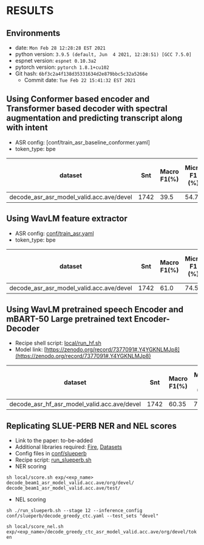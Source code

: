 <!-- Generated by ./scripts/utils/show_asr_result.sh -->
# RESULTS

## Environments
- date: `Mon Feb 28 12:28:28 EST 2021`
- python version: `3.9.5 (default, Jun  4 2021, 12:28:51) [GCC 7.5.0]`
- espnet version: `espnet 0.10.3a2`
- pytorch version: `pytorch 1.8.1+cu102`
- Git hash: `6bf3c2a4f138d35331634d2e879bbc5c32a5266e`
  - Commit date: `Tue Feb 22 15:41:32 EST 2021`


## Using Conformer based encoder and Transformer based decoder with spectral augmentation and predicting transcript along with intent
- ASR config: [conf/train_asr_baseline_conformer.yaml]
- token_type: bpe

|dataset|Snt|Macro F1(%)|Micro F1 (%)|Macro Label F1(%)|Micro Label F1 (%)| WER|
|---|---|---|---|---|---|---|
|decode_asr_asr_model_valid.acc.ave/devel|1742|39.5|54.7|54.2|67.6|34.2|

## Using WavLM feature extractor
- ASR config: [conf/train_asr.yaml](conf/tuning_wavlm/train_asr_conformer_lr2e-3_warmup5k_wavlm_conv2d2.yaml)
- token_type: bpe

|dataset|Snt|Macro F1(%)|Micro F1 (%)|Macro Label F1(%)|Micro Label F1 (%)| WER|
|---|---|---|---|---|---|---|
|decode_asr_asr_model_valid.acc.ave/devel|1742|61.0|74.5|81.6|88.0|9.3|

## Using WavLM pretrained speech Encoder and mBART-50 Large pretrained text Encoder-Decoder

- Recipe shell script: [local/run_hf.sh](local/run_hf.sh)
- Model link: [https://zenodo.org/record/7377091#.Y4YGKNLMJp8](https://zenodo.org/record/7377091#.Y4YGKNLMJp8)

|dataset|Snt|Macro F1(%)|Micro F1 (%)|Macro Label F1(%)|Micro Label F1 (%)| WER|
|---|---|---|---|---|---|---|
|decode_asr_hf_asr_model_valid.acc.ave/devel|1742|60.35|74.57|82.93|88.06|11.3|

## Replicating SLUE-PERB NER and NEL scores

- Link to the paper: to-be-added
- Additional libraries required: [Fire](https://pypi.org/project/fire/), [Datasets](https://huggingface.co/docs/datasets/index)
- Config files in [conf/slueperb](conf/slueperb)
- Recipe script: [run_slueperb.sh](local/run_slueperb.sh)
- NER scoring

`sh local/score.sh exp/<exp_name> decode_beam1_asr_model_valid.acc.ave/org/devel/ decode_beam1_asr_model_valid.acc.ave/test/`
- NEL scoring

`sh ./run_slueperb.sh --stage 12 --inference_config conf/slueperb/decode_greedy_ctc.yaml --test_sets "devel"`

`sh local/score_nel.sh exp/<exp_name>/decode_greedy_ctc_asr_model_valid.acc.ave/org/devel/token`

